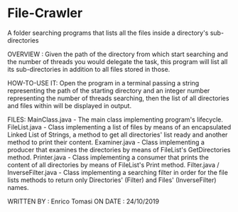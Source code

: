 # File-Crawler
A folder searching programs that lists all the files inside a directory's sub-directories

OVERVIEW : Given the path of the directory from which start searching and the number of threads you would delegate the task, this program will list all its sub-directories in addition to all files stored in those.

HOW-TO-USE IT:
Open the program in a terminal passing a string representing the path of the starting directory and an integer number representing the number of threads searching, then the list of all directories and files within will be displayed in output.

FILES:
MainClass.java - The main class implementing program's lifecycle.
FileList.java - Class implementing a list of files by means of an encapsulated Linked List of Strings, a method to get all directories' list ready and another method to print their content.
Examiner.java - Class implementing a producer that examines the directories by means of FileList's GetDirectories method.
Printer.java - Class implementing a consumer that prints the content of all directories by means of FileList's Print method.
Filter.java / InverseFilter.java - Class implementing a searching filter in order for the file lists methods to return only Directories' (Filter) and Files' (InverseFilter) names.


WRITTEN BY : Enrico Tomasi ON DATE : 24/10/2019
